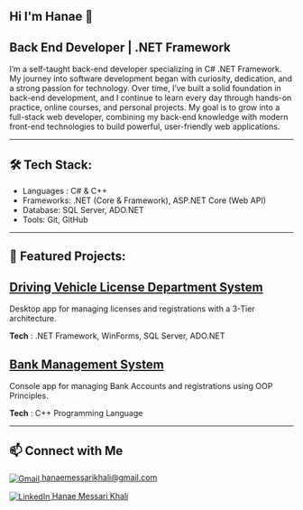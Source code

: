 ## Hi I'm Hanae 👋
## Back End Developer | .NET Framework

I’m a self-taught back-end developer specializing in C#  .NET Framework. My journey into software development  began with curiosity, dedication, and a strong passion for technology.
Over time, I’ve built a solid foundation in back-end development, and I continue to learn every day through hands-on practice, online courses, and personal projects. My goal is to grow into a full-stack web developer, combining my back-end knowledge with modern front-end technologies to build powerful, user-friendly web applications.
***
## 🛠️ Tech Stack:

- Languages : C# & C++
- Frameworks: .NET (Core & Framework), ASP.NET Core (Web API)
- Database: SQL Server, ADO.NET
- Tools: Git, GitHub
***
## 🌟 Featured Projects:
## [Driving Vehicle License Department System](https://github.com/hanae-mk/DVLD_Project)
Desktop app for managing licenses and registrations with a 3-Tier architecture.

**Tech** : .NET Framework, WinForms, SQL Server, ADO.NET

## [Bank Management System](https://github.com/hanae-mk/Bank-Management-System)
Console app for managing Bank Accounts and registrations using OOP Principles.

**Tech** : C++ Programming Language
***
## 📫 Connect with Me
[<img src="https://img.icons8.com/color/20/000000/gmail-new.png" alt="Gmail" style="vertical-align:middle;"/> hanaemessarikhali@gmail.com](mailto:hanaemessarikhali@gmail.com)

[<img src="https://img.icons8.com/color/20/000000/linkedin.png" alt="LinkedIn" style="vertical-align:middle;"/> Hanae Messari Khali](https://www.linkedin.com/in/hanae-mk)
